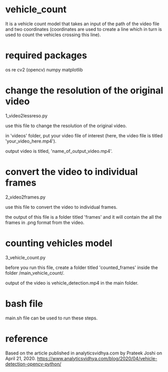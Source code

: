 # vehicle_count
It is a vehicle count model that takes an input of the path of the video file and two coordinates (coordinates are used to create a line which in turn is used to count the vehicles crossing this line).

# required packages
os
re
cv2 (opencv)
numpy
matplotlib

# change the resolution of the original video

1_video2lessreso.py

use this file to change the resolution of the original video.

in 'videos' folder, put your video file of interest (here, the video file is titled 'your_video_here.mp4').

output video is titled, 'name_of_output_video.mp4'.


# convert the video to individual frames

2_video2frames.py

use this file to convert the video to individual frames.

the output of this file is a folder titled 'frames' and it will contain the all the frames in .png format from the video.

# counting vehicles model

3_vehicle_count.py

before you run this file, create a folder titled 'counted_frames' inside the folder /main_vehicle_count/.

output of the video is vehicle_detection.mp4 in the main folder.

# bash file

main.sh file can be used to run these steps.


# reference

Based on the article published in analyticsvidhya.com by Prateek Joshi on April 21, 2020.
https://www.analyticsvidhya.com/blog/2020/04/vehicle-detection-opencv-python/

